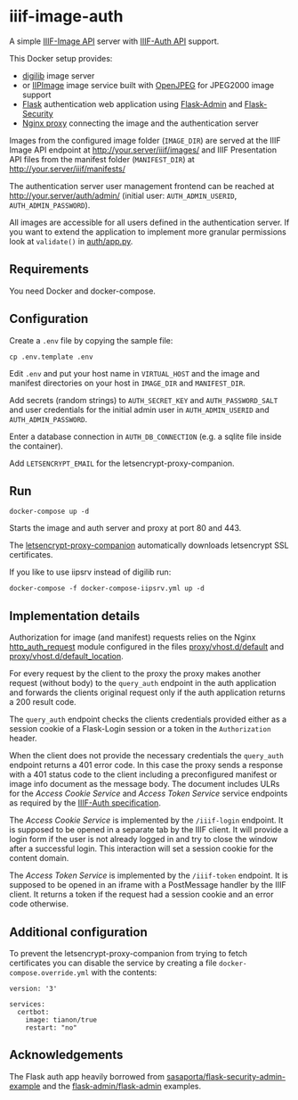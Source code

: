 # iiif-image-auth

A simple [IIIF-Image API](https://iiif.io/api/image/2.1/) server 
with [IIIF-Auth API](https://iiif.io/api/auth/1.0/) support.

This Docker setup provides:

* [digilib](https://github.com/robcast/digilib) image server
* or [IIPImage](https://github.com/ruven/iipsrv) image service built with 
[OpenJPEG](https://github.com/uclouvain/openjpeg) for JPEG2000 image support
* [Flask](https://palletsprojects.com/p/flask/) authentication web application using 
[Flask-Admin](https://flask-admin.readthedocs.io/) and 
[Flask-Security](https://pythonhosted.org/Flask-Security/)
* [Nginx proxy](https://github.com/jwilder/nginx-proxy) connecting the image and the authentication server 

Images from the configured image folder (`IMAGE_DIR`) are served at the IIIF Image API endpoint at 
http://your.server/iiif/images/ and IIIF Presentation API files from the 
manifest folder (`MANIFEST_DIR`) at http://your.server/iiif/manifests/ 

The authentication server user management frontend can be reached at 
http://your.server/auth/admin/ (initial user: `AUTH_ADMIN_USERID`, `AUTH_ADMIN_PASSWORD`).

All images are accessible for all users defined in the authentication server.
If you want to extend the application to implement more granular permissions
look at `validate()` in [auth/app.py](auth/app.py).

## Requirements

You need Docker and docker-compose.

## Configuration

Create a `.env` file by copying the sample file:
```
cp .env.template .env
```

Edit `.env` and put your host name in `VIRTUAL_HOST` and the image and manifest
directories on your host in `IMAGE_DIR` and `MANIFEST_DIR`.

Add secrets (random strings) to `AUTH_SECRET_KEY` and `AUTH_PASSWORD_SALT` and user
credentials for the initial admin user in `AUTH_ADMIN_USERID` and `AUTH_ADMIN_PASSWORD`.

Enter a database connection in `AUTH_DB_CONNECTION` (e.g. a sqlite file inside the container).

Add `LETSENCRYPT_EMAIL` for the letsencrypt-proxy-companion.

## Run

```
docker-compose up -d
```

Starts the image and auth server and proxy at port 80 and 443.

The [letsencrypt-proxy-companion](https://github.com/JrCs/docker-letsencrypt-nginx-proxy-companion) 
automatically downloads letsencrypt SSL certificates.

If you like to use iipsrv instead of digilib run:

```
docker-compose -f docker-compose-iipsrv.yml up -d
```

## Implementation details

Authorization for image (and manifest) requests relies on the Nginx 
[http_auth_request](http://nginx.org/en/docs/http/ngx_http_auth_request_module.html) module configured 
in the files [proxy/vhost.d/default](proxy/vhost.d/default)
and [proxy/vhost.d/default_location](proxy/vhost.d/default_location).

For every request by the client to the proxy the proxy makes another request (without body)
to the `query_auth` endpoint in the auth application and forwards the clients original
request only if the auth application returns a 200 result code.

The `query_auth` endpoint checks the clients credentials provided either as a session cookie
of a Flask-Login session or a token in the `Authorization` header.

When the client does not provide the necessary credentials the `query_auth` endpoint returns a
401 error code. In this case the proxy sends a response with a 401 status code to the client 
including a preconfigured manifest or image info document as the message body.
The document includes ULRs for the *Access Cookie Service* and *Access Token Service* service 
endpoints as required by the [IIIF-Auth specification](https://iiif.io/api/auth/1.0/).

The *Access Cookie Service* is implemented by the `/iiif-login` endpoint. It is supposed to be
opened in a separate tab by the IIIF client. It will provide a login form if the user is
not already logged in and try to close the window after a successful login. This interaction
will set a session cookie for the content domain.

The *Access Token Service* is implemented by the `/iiif-token` endpoint. It is supposed to 
be opened in an iframe with a PostMessage handler by the IIIF client. It returns a token
if the request had a session cookie and an error code otherwise.

## Additional configuration

To prevent the letsencrypt-proxy-companion from trying to fetch certificates you can disable the service
by creating a file `docker-compose.override.yml` with the contents:

```
version: '3'

services:
  certbot:
    image: tianon/true 
    restart: "no"
```


## Acknowledgements

The Flask auth app heavily borrowed from [sasaporta/flask-security-admin-example](https://github.com/sasaporta/flask-security-admin-example) and the [flask-admin/flask-admin](https://github.com/flask-admin/flask-admin) examples.
